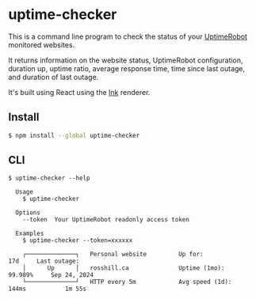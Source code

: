 # uptime-checker

This is a command line program to check the status of your [UptimeRobot](https://uptimerobot.com/) monitored websites.

It returns information on the website status, UptimeRobot configuration, duration up, uptime ratio, average response time, time since last outage, and duration of last outage.

It's built using React using the [Ink](https://github.com/vadimdemedes/ink) renderer.

## Install

```bash
$ npm install --global uptime-checker
```

## CLI

```
$ uptime-checker --help

  Usage
    $ uptime-checker

  Options
    --token  Your UptimeRobot readonly access token

  Examples
    $ uptime-checker --token=xxxxxx

    ┌──────────────┐   Personal website         Up for:              17d     Last outage:
    │      Up      │   rosshill.ca              Uptime (1mo):    99.989%     Sep 24, 2024
    └──────────────┘   HTTP every 5m            Avg speed (1d):    144ms           1m 55s
```
